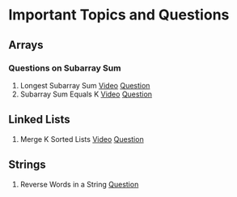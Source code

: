# Important Topics and Questions

## Arrays
### Questions on Subarray Sum
1. Longest Subarray Sum [Video](https://www.youtube.com/watch?v=frf7qxiN2qU) [Question](https://leetcode.com/problems/maximum-subarray/)
2. Subarray Sum Equals K [Video](https://www.youtube.com/watch?v=xvNwoz-ufXA)  [Question](https://leetcode.com/problems/subarray-sum-equals-k/description/)


## Linked Lists
1. Merge K Sorted Lists  [Video](https://youtu.be/1zktEppsdig?si=bDLjWW4QvA2sb5U9) [Question](https://leetcode.com/problems/merge-k-sorted-lists/description/)




## Strings
1. Reverse Words in a String [Question](https://leetcode.com/problems/reverse-words-in-a-string/description/)


